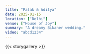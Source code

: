 ```yaml
---
title: "Palak & Aditya"
date: 2025-01-15
location: ["Delhi"]
venue: ["House of Joy"]
summary: "A dreamy Bikaner wedding."
video: "abcd1234"
---
```


{{< storygallery >}}